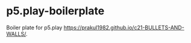 # p5.play-boilerplate
Boiler plate for p5.play
https://prakul1982.github.io/c21-BULLETS-AND-WALLS/.
